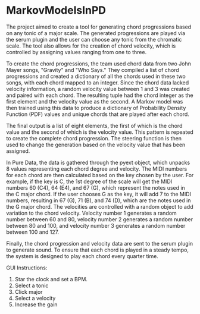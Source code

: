 # MarkovModelsInPD
The project aimed to create a tool for generating chord progressions based on any tonic of a major scale. The generated progressions are played via the serum plugin and the user can choose any tonic from the chromatic scale. The tool also allows for the creation of chord velocity, which is controlled by assigning values ranging from one to three. 

To create the chord progressions, the team used chord data from two John Mayer songs, "Gravity" and "Who Says." They compiled a list of chord progressions and created a dictionary of all the chords used in these two songs, with each chord mapped to an integer. Since the chord data lacked velocity information, a random velocity value between 1 and 3 was created and paired with each chord. The resulting tuple had the chord integer as the first element and the velocity value as the second. A Markov model was then trained using this data to produce a dictionary of Probability Density Function (PDF) values and unique chords that are played after each chord. 

The final output is a list of eight elements, the first of which is the chord value and the second of which is the velocity value. This pattern is repeated to create the complete chord progression. The steering function is then used to change the generation based on the velocity value that has been assigned.

In Pure Data, the data is gathered through the pyext object, which unpacks 8 values representing each chord degree and velocity. The MIDI numbers for each chord are then calculated based on the key chosen by the user. For example, if the key is C, the 1st degree of the scale will get the MIDI numbers 60 (C4), 64 (E4), and 67 (G), which represent the notes used in the C major chord. If the user chooses G as the key, it will add 7 to the MIDI numbers, resulting in 67 (G), 71 (B), and 74 (D), which are the notes used in the G major chord. 
The velocities are controlled with a random object to add variation to the chord velocity. Velocity number 1 generates a random number between 60 and 80, velocity number 2 generates a random number between 80 and 100, and velocity number 3 generates a random number between 100 and 127. 

Finally, the chord progression and velocity data are sent to the serum plugin to generate sound. To ensure that each chord is played in a steady tempo, the system is designed to play each chord every quarter time.

GUI Instructions:
1. Star the clock and set a BPM.
2. Select a tonic
3. Click major
4. Select a velocity
5. Increase the gain 


